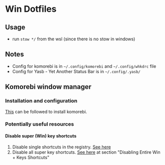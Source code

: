 # Win Dotfiles

## Usage

- run `stow */` from the wsl (since there is no stow in windows)

## Notes

- Config for komorebi is in `~/.config/komorebi` and `~/.config/whkdrc` file
- Config for Yasb - Yet Another Status Bar is in `~/.config/.yasb/`

## Komorebi window manager

### Installation and configuration

[This](https://github.com/LGUG2Z/komorebi#getting-started) can be followed to
install komorebi.

### Potentially useful resources

#### Disable super (Win) key shortcuts

1. Disable single shortcuts in the registry.
   [See here](https://winaero.com/disable-certain-winkey-shortcuts-in-windows-10/)
1. Disable all super key shortcuts.
   [See here](https://www.maketecheasier.com/disable-lock-screen-shortcut-key-windows/)
   at section "Disabling Entire Win + Keys Shortcuts"
